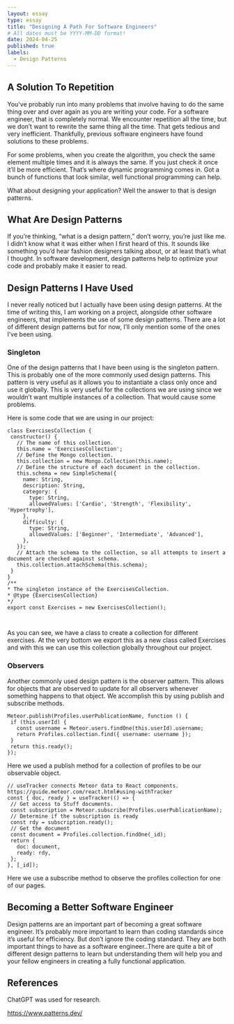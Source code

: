 ```yaml
---
layout: essay
type: essay
title: "Designing A Path For Software Engineers"
# All dates must be YYYY-MM-DD format!
date: 2024-04-25
published: true
labels:
  - Design Patterns
---
```

## A Solution To Repetition

You've probably run into many problems that involve having to do the same thing over and over again as you are writing your code. For a software engineer, that is completely normal. We encounter repetition all the time, but we don’t want to rewrite the same thing all the time. That gets tedious and very inefficient. Thankfully, previous software engineers have found solutions to these problems.

For some problems, when you create the algorithm, you check the same element multiple times and it is always the same. If you just check it once it’ll be more efficient. That’s where dynamic programming comes in. Got a bunch of functions that look similar, well functional programming can help.

What about designing your application? Well the answer to that is design patterns.

## What Are Design Patterns

If you’re thinking, “what is a design pattern,” don’t worry, you’re just like me. I didn’t know what it was either when I first heard of this. It sounds like something you’d hear fashion designers talking about, or at least that’s what I thought. In software development, design patterns help to optimize your code and probably make it easier to read. 

## Design Patterns I Have Used

I never really noticed but I actually have been using design patterns. At the time of writing this, I am working on a project, alongside other software engineers, that implements the use of some design patterns. There are a lot of different design patterns but for now, I’ll only mention some of the ones I’ve been using.

### Singleton

One of the design patterns that I have been using is the singleton pattern. This is probably one of the more commonly used design patterns. This pattern is very useful as it allows you to instantiate a class only once and use it globally. This is very useful for the collections we are using since we wouldn’t want multiple instances of a collection. That would cause some problems.

Here is some code that we are using in our project:
```
class ExercisesCollection {
 constructor() {
   // The name of this collection.
   this.name = 'ExercisesCollection';
   // Define the Mongo collection.
   this.collection = new Mongo.Collection(this.name);
   // Define the structure of each document in the collection.
   this.schema = new SimpleSchema({
     name: String,
     description: String,
     category: {
       type: String,
       allowedValues: ['Cardio', 'Strength', 'Flexibility', 'Hypertrophy'],
     },
     difficulty: {
       type: String,
       allowedValues: ['Beginner', 'Intermediate', 'Advanced'],
     },
   });
   // Attach the schema to the collection, so all attempts to insert a document are checked against schema.
   this.collection.attachSchema(this.schema);
 }
}
/**
* The singleton instance of the ExercisesCollection.
* @type {ExercisesCollection}
*/
export const Exercises = new ExercisesCollection();



```
As you can see, we have a class to create a collection for different exercises. At the very bottom we export this as a new class called Exercises and with this we can use this collection globally throughout our project.

### Observers

Another commonly used design pattern is the observer pattern. This allows for objects that are observed to update for all observers whenever something happens to that object. We accomplish this by using publish and subscribe methods.

```
Meteor.publish(Profiles.userPublicationName, function () {
 if (this.userId) {
   const username = Meteor.users.findOne(this.userId).username;
   return Profiles.collection.find({ username: username });
 }
 return this.ready();
});
```
Here we used a publish method for a collection of profiles to be our observable object.

```
// useTracker connects Meteor data to React components. https://guide.meteor.com/react.html#using-withTracker
const { doc, ready } = useTracker(() => {
 // Get access to Stuff documents.
 const subscription = Meteor.subscribe(Profiles.userPublicationName);
 // Determine if the subscription is ready
 const rdy = subscription.ready();
 // Get the document
 const document = Profiles.collection.findOne(_id);
 return {
   doc: document,
   ready: rdy,
 };
}, [_id]);
```
Here we use a subscribe method to observe the profiles collection for one of our pages.

## Becoming a Better Software Engineer

Design patterns are an important part of becoming a great software engineer. It’s probably more important to learn than coding standards since it’s useful for efficiency. But don’t ignore the coding standard. They are both important things to have as a software engineer..There are quite a bit of different design patterns to learn but understanding them will help you and your fellow engineers in creating a fully functional application.


## References

ChatGPT was used for research.

https://www.patterns.dev/
